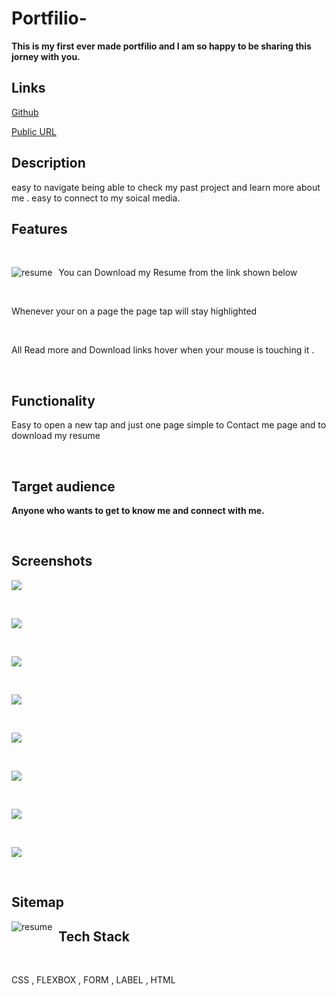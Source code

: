 # Portfilio-
**This is my first ever made portfilio and I am so happy to be sharing this jorney with you.**

## Links

[Github](https://github.com/jobitoalv/Portfilio-.git)

[Public URL](job-alvarez.netlify.app)

## Description
easy to navigate being able to check my past project and learn more about me . easy to connect to my soical media.

## Features 
<p>&nbsp;</p>
You can Download my Resume from the link shown below 
<img src="images/Screen Shot 2021-04-19 at 5.29.46 pm.png"
     alt="resume"
     style="float: left; margin-right: 10px;" />
<p>&nbsp;</p>

Whenever your on a page the page tap will stay highlighted 
<p>&nbsp;</p>

All Read more and Download links hover when your mouse is touching it .




<p>&nbsp;</p>

## Functionality 

Easy to open a new tap and just one page simple to Contact me page and to download my resume





<p>&nbsp;</p>

## Target audience

**Anyone who wants to get to know me and connect with me.**

<p>&nbsp;</p>

## Screenshots

<img src="images/Screen Shot 2021-04-19 at 1.38.21 pm.png">

<p>&nbsp;</p>
<img src="images/Screen Shot 2021-04-19 at 5.14.50 pm.png">
     
<p>&nbsp;</p>
<img src="images/Screen Shot 2021-04-19 at 5.15.13 pm.png">

<p>&nbsp;</p>
<img src="images/Screen Shot 2021-04-19 at 5.15.45 pm.png">

<p>&nbsp;</p>
<img src="images/Screen Shot 2021-04-19 at 5.16.06 pm.png">

<p>&nbsp;</p>
<img src="images/Screen Shot 2021-04-19 at 5.16.30 pm.png">

<p>&nbsp;</p>
<img src="images/Screen Shot 2021-04-19 at 5.16.51 pm.png">

<p>&nbsp;</p>
<img src="images/Screen Shot 2021-04-19 at 5.18.09 pm.png">
     
<p>&nbsp;</p>
 
 ## Sitemap

<img src="images/site map.jpg"
     alt="resume"
     style="float: left; margin-right: 10px;" />

## Tech Stack 

<p>&nbsp;</p> 
CSS , FLEXBOX , FORM , LABEL , HTML 

